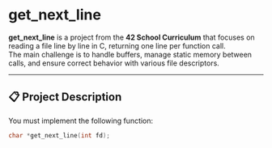 # get_next_line

**get_next_line** is a project from the **42 School Curriculum** that focuses on reading a file line by line in C, returning one line per function call.  
The main challenge is to handle buffers, manage static memory between calls, and ensure correct behavior with various file descriptors.

---

## 📋 Project Description

You must implement the following function:
```c
char *get_next_line(int fd);
